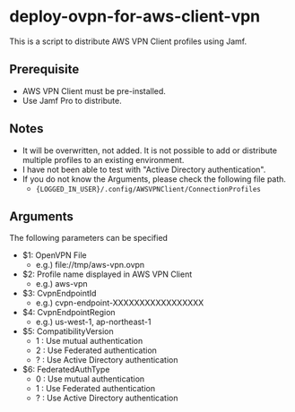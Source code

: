 # deploy-ovpn-for-aws-client-vpn
This is a script to distribute AWS VPN Client profiles using Jamf.

## Prerequisite
- AWS VPN Client must be pre-installed.
- Use Jamf Pro to distribute.

## Notes
- It will be overwritten, not added. It is not possible to add or distribute multiple profiles to an existing environment.
- I have not been able to test with "Active Directory authentication".
- If you do not know the Arguments, please check the following file path.
    - `{LOGGED_IN_USER}/.config/AWSVPNClient/ConnectionProfiles`

## Arguments
The following parameters can be specified
- $1: OpenVPN File
    - e.g.) file://tmp/aws-vpn.ovpn
- $2: Profile name displayed in AWS VPN Client
    - e.g.) aws-vpn
- $3: CvpnEndpointId
    - e.g.) cvpn-endpoint-XXXXXXXXXXXXXXXXX
- $4: CvpnEndpointRegion
    - e.g.) us-west-1, ap-northeast-1
- $5: CompatibilityVersion
    - 1 : Use mutual authentication
    - 2 : Use Federated authentication
    - ? : Use Active Directory authentication
- $6: FederatedAuthType
    - 0 : Use mutual authentication
    - 1 : Use Federated authentication
    - ? : Use Active Directory authentication
